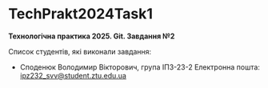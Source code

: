 # TechPrakt2024Task1
**Технологічна практика 2025. Git. Завдання №2**

Список студентів, які виконали завдання:
* Споденюк Володимир Вікторович, група ІПЗ-23-2
Електронна пошта: ipz232_svv@student.ztu.edu.ua